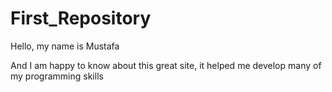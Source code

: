 # First_Repository

Hello, my name is Mustafa

And I am happy to know about this great site, it helped me develop many of my programming skills
